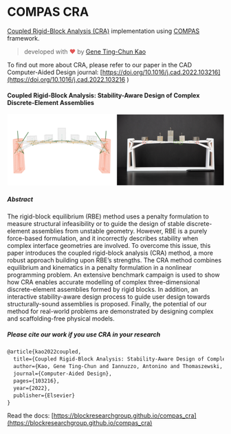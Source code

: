 # COMPAS CRA

[Coupled Rigid-Block Analysis (CRA)](https://doi.org/10.1016/j.cad.2022.103216) implementation using [COMPAS](https://compas.dev/) framework.

> developed with <span style="color: #e25555;">&#9829;</span> by [Gene Ting-Chun Kao](https://geneatcg.com) 

To find out more about CRA, please refer to our paper in the CAD Computer-Aided Design journal: 
[https://doi.org/10.1016/j.cad.2022.103216](https://doi.org/10.1016/j.cad.2022.103216 ) 

#### Coupled Rigid-Block Analysis: Stability-Aware Design of Complex Discrete-Element Assemblies


![image](./docs/_images/cra_bridge.png)

##### Abstract

The rigid-block equilibrium (RBE) method uses a penalty formulation to
measure structural infeasibility or to guide the design of stable
discrete-element assemblies from unstable geometry.
However, RBE is a purely force-based formulation,
and it incorrectly describes stability when
complex interface geometries are involved.
To overcome this issue, this paper introduces
the coupled rigid-block analysis (CRA) method,
a more robust approach building upon RBE’s strengths.
The CRA method combines equilibrium and kinematics in a penalty formulation
in a nonlinear programming problem.
An extensive benchmark campaign is used to show how CRA enables
accurate modelling of complex three-dimensional discrete-element assemblies
formed by rigid blocks.
In addition, an interactive stability-aware design process to
guide user design towards structurally-sound assemblies is proposed.
Finally, the potential of our method for real-world problems are demonstrated
by designing complex and scaffolding-free physical models.


##### Please cite our work if you use CRA in your research

```latex
@article{kao2022coupled,
  title={Coupled Rigid-Block Analysis: Stability-Aware Design of Complex Discrete-Element Assemblies},
  author={Kao, Gene Ting-Chun and Iannuzzo, Antonino and Thomaszewski, Bernhard and Coros, Stelian and Van Mele, Tom and Block, Philippe},
  journal={Computer-Aided Design},
  pages={103216},
  year={2022},
  publisher={Elsevier}
}
```

Read the docs: [https://blockresearchgroup.github.io/compas_cra](https://blockresearchgroup.github.io/compas_cra)
